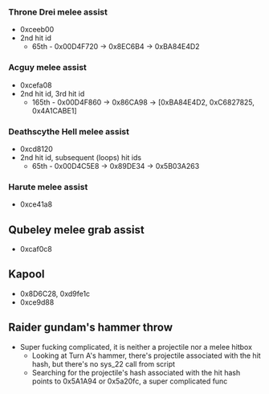 
### Throne Drei melee assist
- 0xceeb00
- 2nd hit id
  - 65th - 0x00D4F720 -> 0x8EC6B4 -> 0xBA84E4D2 

### Acguy melee assist
- 0xcefa08
- 2nd hit id, 3rd hit id
  - 165th - 0x00D4F860 -> 0x86CA98 -> [0xBA84E4D2, 0xC6827825, 0x4A1CABE1] 

### Deathscythe Hell melee assist
- 0xcd8120
- 2nd hit id, subsequent (loops) hit ids
  - 65th - 0x00D4C5E8 -> 0x89DE34 -> 0x5B03A263

### Harute melee assist
- 0xce41a8

## Qubeley melee grab assist
- 0xcaf0c8

## Kapool
- 0x8D6C28, 0xd9fe1c
- 0xce9d88

## Raider gundam's hammer throw
- Super fucking complicated, it is neither a projectile nor a melee hitbox
  - Looking at Turn A's hammer, there's projectile associated with the hit hash, but there's no sys_22 call from script
  - Searching for the projectile's hash associated with the hit hash points to 0x5A1A94 or 0x5a20fc, a super complicated func